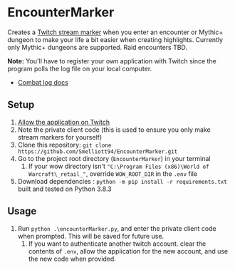 # EncounterMarker
Creates a [Twitch stream marker](https://dev.twitch.tv/docs/api/markers/) when you enter an encounter or Mythic+ dungeon to make your life a bit easier when creating highlights.
Currently only Mythic+ dungeons are supported.
Raid encounters TBD.

**Note:** You'll have to register your own application with Twitch since the program polls the log file on your local computer.

* [Combat log docs](https://wowpedia.fandom.com/wiki/COMBAT_LOG_EVENT)

## Setup
1. [Allow the application on Twitch](https://id.twitch.tv/oauth2/authorize?client_id=8188onbz5c834x47p07lfopa4kp0uv&redirect_uri=https://encountermarkerserver.onrender.com/auth&response_type=code&scope=user:edit:broadcast)
1. Note the private client code (this is used to ensure you only make stream markers for yourself)
1. Clone this repository: `git clone https://github.com/Smelliott94/EncounterMarker.git`
1. Go to the project root directory (`EncounterMarker`) in your terminal
   1. If your wow directory isn't `"C:\Program Files (x86)\World of Warcraft\_retail_"`, override `WOW_ROOT_DIR` in the `.env` file
2. Download dependencies : `python -m pip install -r requirements.txt` built and tested on Python 3.8.3

## Usage
1. Run `python .\encounterMarker.py`, and enter the private client code when prompted. This will be saved for future use.
   1. If you want to authenticate another twitch account. clear the contents of `.env`, allow the application for the new account, and use the new code when provided.
